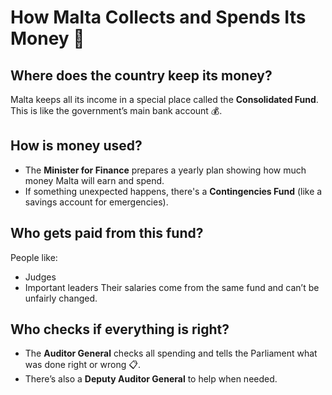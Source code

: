 # How Malta Collects and Spends Its Money 🏦

## Where does the country keep its money?

Malta keeps all its income in a special place called the **Consolidated Fund**. This is like the government’s main bank account 💰.

## How is money used?

- The **Minister for Finance** prepares a yearly plan showing how much money Malta will earn and spend.
- If something unexpected happens, there's a **Contingencies Fund** (like a savings account for emergencies).

## Who gets paid from this fund?

People like:

- Judges
- Important leaders
  Their salaries come from the same fund and can’t be unfairly changed.

## Who checks if everything is right?

- The **Auditor General** checks all spending and tells the Parliament what was done right or wrong 📋.
- There’s also a **Deputy Auditor General** to help when needed.
